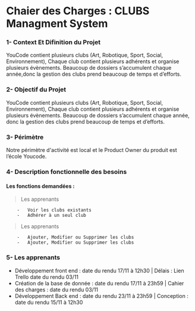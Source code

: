# Chaier des Charges : CLUBS Managment System


### 1- Context Et Difinition du Projet

YouCode contient plusieurs clubs (Art, Robotique, Sport, Social, Environnement),
Chaque club contient plusieurs adhérents et organise plusieurs évènements.
Beaucoup de dossiers s’accumulent chaque année,donc la gestion des clubs prend beaucoup de temps et d’efforts.

### 2- Objectif du Projet

YouCode contient plusieurs clubs (Art, Robotique, Sport, Social, Environnement),
Chaque club contient plusieurs adhérents et organise plusieurs évènements. Beaucoup de dossiers s’accumulent chaque année,
donc la gestion des clubs prend beaucoup de temps et d’efforts.

### 3- Périmètre 

Notre périmètre d'activité est local et le Product Owner du produit est l’école Youcode.

### 4- Description fonctionnelle des besoins


 ####       Les fonctions demandées  :
 
  > Les apprenants
                                 
        -	Voir les clubs existants    
        -	Adhérer à un seul club 
        
  >  Les apprenants 
  
        -	Ajouter, Modifier ou Supprimer les clubs     
        -	Ajouter, Modifier ou Supprimer les clubs

### 5-  Les apprenants 


- Développement front end :  date du rendu 17/11 à 12h30      | Délais : Lien Trello date du rendu 03/11 
- Création de la base de donnée : date du rendu 17/11 à 23h59 | Cahier des charges : date du rendu 03/11 
- Développement Back end :  date du rendu 23/11 à 23h59       | Conception : date du rendu 15/11 à 12h30
